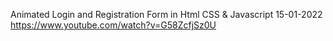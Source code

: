 Animated Login and Registration Form in Html CSS & Javascript
15-01-2022
https://www.youtube.com/watch?v=G58ZcfjSz0U